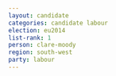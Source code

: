 ```yaml
---
layout: candidate
categories: candidate labour
election: eu2014
list-rank: 1
person: clare-moody
region: south-west
party: labour
---
```

